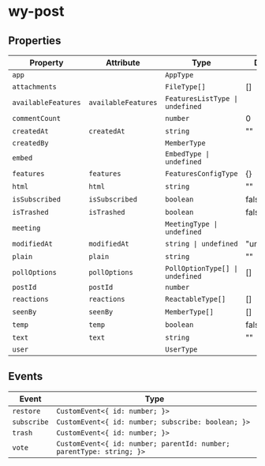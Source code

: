# wy-post

## Properties

| Property            | Attribute           | Type                            | Default     |
|---------------------|---------------------|---------------------------------|-------------|
| `app`               |                     | `AppType`                       |             |
| `attachments`       |                     | `FileType[]`                    | []          |
| `availableFeatures` | `availableFeatures` | `FeaturesListType \| undefined` |             |
| `commentCount`      |                     | `number`                        | 0           |
| `createdAt`         | `createdAt`         | `string`                        | ""          |
| `createdBy`         |                     | `MemberType`                    |             |
| `embed`             |                     | `EmbedType \| undefined`        |             |
| `features`          | `features`          | `FeaturesConfigType`            | {}          |
| `html`              | `html`              | `string`                        | ""          |
| `isSubscribed`      | `isSubscribed`      | `boolean`                       | false       |
| `isTrashed`         | `isTrashed`         | `boolean`                       | false       |
| `meeting`           |                     | `MeetingType \| undefined`      |             |
| `modifiedAt`        | `modifiedAt`        | `string \| undefined`           | "undefined" |
| `plain`             | `plain`             | `string`                        | ""          |
| `pollOptions`       | `pollOptions`       | `PollOptionType[] \| undefined` | []          |
| `postId`            | `postId`            | `number`                        |             |
| `reactions`         | `reactions`         | `ReactableType[]`               | []          |
| `seenBy`            | `seenBy`            | `MemberType[]`                  | []          |
| `temp`              | `temp`              | `boolean`                       | false       |
| `text`              | `text`              | `string`                        | ""          |
| `user`              |                     | `UserType`                      |             |

## Events

| Event       | Type                                             |
|-------------|--------------------------------------------------|
| `restore`   | `CustomEvent<{ id: number; }>`                   |
| `subscribe` | `CustomEvent<{ id: number; subscribe: boolean; }>` |
| `trash`     | `CustomEvent<{ id: number; }>`                   |
| `vote`      | `CustomEvent<{ id: number; parentId: number; parentType: string; }>` |
